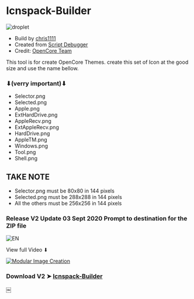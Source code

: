 # Icnspack-Builder

![droplet](https://user-images.githubusercontent.com/6248794/92038832-04a88980-ed42-11ea-9257-19556c6444bd.png)

- Build by [chris1111](https://github.com/chris1111/)
- Created from [Script Debugger](https://latenightsw.com/)
- Credit: [OpenCore Team](https://github.com/acidanthera/OpenCorePkg)

This tool is for create OpenCore Themes. create this set of Icon at the good size and use the name bellow.
### ⬇(verry important)⬇
 
- Selector.png
- Selected.png
- Apple.png
- ExtHardDrive.png
- AppleRecv.png
- ExtAppleRecv.png
- HardDrive.png
- AppleTM.png
- Windows.png
- Tool.png
- Shell.png

## TAKE NOTE 
- Selector.png must be 80x80 in 144 pixels
- Selected.png must be 288x288 in 144 pixels
- All the others must be 256x256 in 144 pixels


### Release V2 Update 03 Sept 2020 Prompt to destination for the ZIP file
![EN](https://user-images.githubusercontent.com/6248794/92121680-8d6a0880-edc8-11ea-96a4-7630a7ca6e51.png)

View full Video ⬇︎

[![Modular Image Creation](https://i.ibb.co/K5bFrB5/VIDEO.png)](https://youtu.be/omiG6Dp5DQw)


### Download V2 ➤ [Icnspack-Builder](https://github.com/chris1111/Icnspack-Builder/releases/tag/V2)

￼

